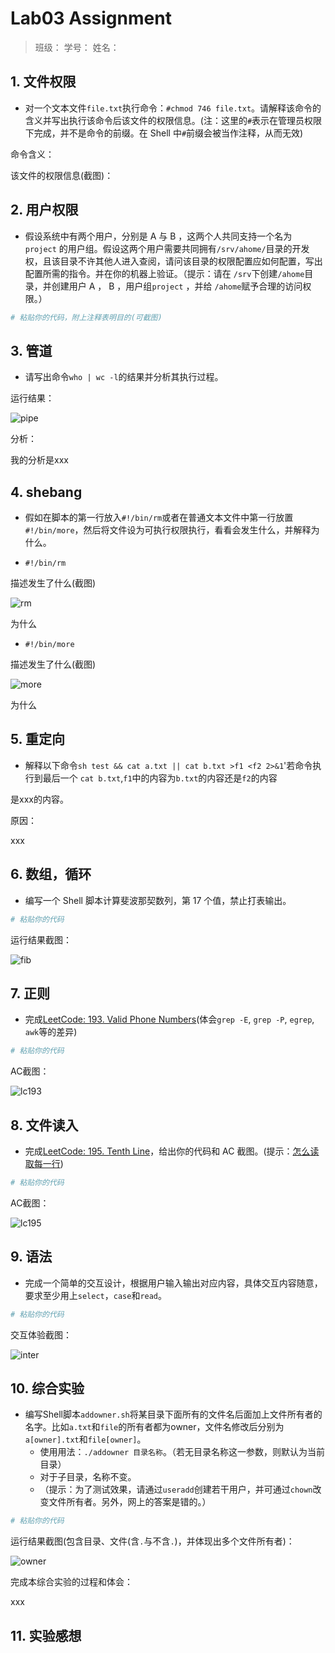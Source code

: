 # Lab03 Assignment

> 班级：
> 学号：
> 姓名：

## 1. 文件权限

- 对一个文本文件`file.txt`执行命令：`#chmod 746 file.txt`。请解释该命令的含义并写出执行该命令后该文件的权限信息。(注：这里的`#`表示在管理员权限下完成，并不是命令的前缀。在 Shell 中`#`前缀会被当作注释，从而无效)

命令含义：

该文件的权限信息(截图)：

## 2. 用户权限

- 假设系统中有两个用户，分别是 A 与 B ，这两个人共同支持一个名为 `project` 的用户组。假设这两个用户需要共同拥有`/srv/ahome/`目录的开发权，且该目录不许其他人进入查阅，请问该目录的权限配置应如何配置，写出配置所需的指令。并在你的机器上验证。（提示：请在 `/srv`下创建`/ahome`目录，并创建用户 A ， B ，用户组`project` ，并给 `/ahome`赋予合理的访问权限。）

```bash
# 粘贴你的代码，附上注释表明目的(可截图)
```

## 3. 管道

- 请写出命令`who | wc -l`的结果并分析其执行过程。

运行结果：

![pipe](img/fig.jpg)

分析：

我的分析是xxx

## 4. shebang

- 假如在脚本的第一行放入`#!/bin/rm`或者在普通文本文件中第一行放置`#!/bin/more`，然后将文件设为可执行权限执行，看看会发生什么，并解释为什么。

- `#!/bin/rm`

描述发生了什么(截图)

![rm](img/rm.jpg)

为什么

- `#!/bin/more`

描述发生了什么(截图)

![more](img/more.jpg)

为什么

## 5. 重定向

- 解释以下命令`sh test && cat a.txt || cat b.txt >f1 <f2 2>&1`'若命令执行到最后一个 `cat b.txt`,`f1`中的内容为`b.txt`的内容还是`f2`的内容

是xxx的内容。

原因：

xxx

## 6. 数组，循环

- 编写一个 Shell 脚本计算斐波那契数列，第 17 个值，禁止打表输出。

```bash
# 粘贴你的代码
```

运行结果截图：

![fib](img/fig.jpg)

## 7. 正则

- 完成[LeetCode: 193. Valid Phone Numbers](https://leetcode-cn.com/problems/valid-phone-numbers/)(体会`grep -E`, `grep -P`, `egrep`, `awk`等的差异)

```bash
# 粘贴你的代码
```

AC截图：

![lc193](img/fig.jpg)

## 8. 文件读入

- 完成[LeetCode: 195. Tenth Line](https://leetcode.com/problems/valid-phone-numbers/)，给出你的代码和 AC 截图。(提示：[怎么读取每一行](http://blog.sina.com.cn/s/blog_605f5b4f0101b0sd.html))

```bash
# 粘贴你的代码
```

AC截图：

![lc195](img/fig.jpg)

## 9. 语法

- 完成一个简单的交互设计，根据用户输入输出对应内容，具体交互内容随意，要求至少用上`select`，`case`和`read`。

```bash
# 粘贴你的代码
```

交互体验截图：

![inter](img/fig.jpg)

## 10. 综合实验

- 编写Shell脚本`addowner.sh`将某目录下面所有的文件名后面加上文件所有者的名字。比如`a.txt`和`file`的所有者都为owner，文件名修改后分别为`a[owner].txt`和`file[owner]`。
  - 使用用法：`./addowner 目录名称`。（若无目录名称这一参数，则默认为当前目录）
  - 对于子目录，名称不变。
  - （提示：为了测试效果，请通过`useradd`创建若干用户，并可通过`chown`改变文件所有者。另外，网上的答案是错的。）

```bash
# 粘贴你的代码
```

运行结果截图(包含目录、文件(含`.`与不含`.`)，并体现出多个文件所有者)：

![owner](img/fig.jpg)

完成本综合实验的过程和体会：

xxx

## 11. 实验感想
